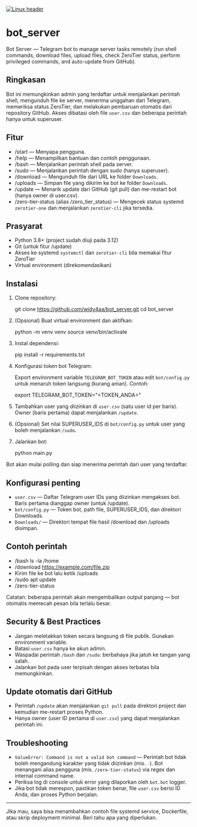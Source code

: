 [![Linux header](https://upload.wikimedia.org/wikipedia/commons/3/35/Tux.svg)](https://www.kernel.org/)

# bot_server

Bot Server — Telegram bot to manage server tasks remotely (run shell commands, download files, upload files, check ZeroTier status, perform privileged commands, and auto-update from GitHub).

## Ringkasan

Bot ini memungkinkan admin yang terdaftar untuk menjalankan perintah shell, mengunduh file ke server, menerima unggahan dari Telegram, memeriksa status ZeroTier, dan melakukan pembaruan otomatis dari repository GitHub. Akses dibatasi oleh file `user.csv` dan beberapa perintah hanya untuk superuser.

## Fitur

- /start — Menyapa pengguna.
- /help — Menampilkan bantuan dan contoh penggunaan.
- /bash <perintah> — Menjalankan perintah shell pada server.
- /sudo <perintah> — Menjalankan perintah dengan sudo (hanya superuser).
- /download <url> — Mengunduh file dari URL ke folder `Downloads`.
- /uploads — Simpan file yang dikirim ke bot ke folder `Downloads`.
- /update — Menarik update dari GitHub (git pull) dan me-restart bot (hanya owner di user.csv).
- /zero-tier-status (alias /zero_tier_status) — Mengecek status systemd `zerotier-one` dan menjalankan `zerotier-cli` jika tersedia.

## Prasyarat

- Python 3.8+ (project sudah diuji pada 3.12)
- Git (untuk fitur /update)
- Akses ke systemd `systemctl` dan `zerotier-cli` bila memakai fitur ZeroTier
- Virtual environment (direkomendasikan)

## Instalasi

1. Clone repository:

   git clone https://github.com/widy4aa/bot_server.git
   cd bot_server

2. (Opsional) Buat virtual environment dan aktifkan:

   python -m venv venv
   source venv/bin/activate

3. Instal dependensi:

   pip install -r requirements.txt

4. Konfigurasi token bot Telegram:

   Export environment variable `TELEGRAM_BOT_TOKEN` atau edit `bot/config.py` untuk menaruh token langsung (kurang aman). Contoh:

   export TELEGRAM_BOT_TOKEN="<TOKEN_ANDA>"

5. Tambahkan user yang diizinkan di `user.csv` (satu user id per baris). Owner (baris pertama) dapat menjalankan `/update`.

6. (Opsional) Set nilai SUPERUSER_IDS di `bot/config.py` untuk user yang boleh menjalankan `/sudo`.

7. Jalankan bot:

   python main.py

Bot akan mulai polling dan siap menerima perintah dari user yang terdaftar.

## Konfigurasi penting

- `user.csv` — Daftar Telegram user IDs yang diizinkan mengakses bot. Baris pertama dianggap owner (untuk /update).
- `bot/config.py` — Token bot, path file, SUPERUSER_IDS, dan direktori Downloads.
- `Downloads/` — Direktori tempat file hasil /download dan /uploads disimpan.

## Contoh perintah

- /bash ls -la /home
- /download https://example.com/file.zip
- Kirim file ke bot lalu ketik /uploads
- /sudo apt update
- /zero-tier-status

Catatan: beberapa perintah akan mengembalikan output panjang — bot otomatis memecah pesan bila terlalu besar.

## Security & Best Practices

- Jangan meletakkan token secara langsung di file publik. Gunakan environment variable.
- Batasi `user.csv` hanya ke akun admin.
- Waspadai perintah `/bash` dan `/sudo`: berbahaya jika jatuh ke tangan yang salah.
- Jalankan bot pada user terpisah dengan akses terbatas bila memungkinkan.

## Update otomatis dari GitHub

- Perintah `/update` akan menjalankan `git pull` pada direktori project dan kemudian me-restart proses Python.
- Hanya owner (user ID pertama di `user.csv`) yang dapat menjalankan perintah ini.

## Troubleshooting

- ``ValueError: Command is not a valid bot command`` — Perintah bot tidak boleh mengandung karakter yang tidak diizinkan (mis. `-`). Bot menangani alias pengguna (mis. `/zero-tier-status`) via regex dan internal command name.
- Periksa log di console untuk error yang dilaporkan oleh `bot.bot` logger.
- Jika bot tidak merespon, pastikan token benar, file `user.csv` berisi ID Anda, dan proses Python berjalan.

---

Jika mau, saya bisa menambahkan contoh file systemd service, Dockerfile, atau skrip deployment minimal. Beri tahu apa yang diperlukan.
